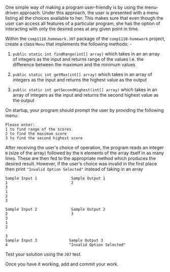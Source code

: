 One simple way of making a program user-friendly is by using the menu-driven approach.
Under this approach, the user is presented with a menu listing all the choices available
to her. This makes sure that even though the user can access all features of a particular program, she
has the option of interacting with only the desired ones at any given point in time.

Within the `comp1110.homework.J07` package of the `comp1110-homework` project,
create a class `Menu` that implements the following methods: -

1. `public static int findRange(int[] array)` which takes in an an array of integers as the input
and returns range of the values i.e. the difference between the maximum and the minimum values

2. `public static int getMax(int[] array)` which takes in an array of integers as the input
and returns the highest value as the output

3. `public static int getSecondHighest(int[] array)` which takes in an array of integers as the input 
and returns the second highest value as the output


On startup, your program should prompt the user by providing the following menu:

    Please enter:
    1 to find range of the scores
    2 to find the maximum score
    3 to find the second highest score
    
After receiving the user's choice of operation, the program reads an integer `N` (size of the array)
followed by the `N` elements of the array itself in as many lines. These are then fed to the appropriate
method which produces the desired result. However, if the user's choice was invalid in the first place
then print `"Invalid Option Selected"` instead of taking in an array

    Sample Input 1               Sample Output 1
    1                            2
    3
    1
    2
    3             
         
    Sample Input 2               Sample Output 2
    2                            3
    3
    1
    2

    3
    Sample Input 3              Sample Output 3
    4                           "Invalid Option Selected"
    
    
Test your solution using the `J07` test.

Once you have it working, add and commit your work.
